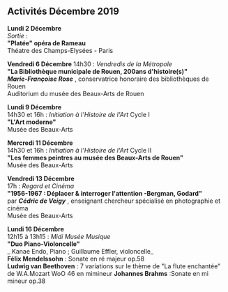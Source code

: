 


## Activités Décembre 2019  

**Lundi 2 Décembre**  
 _Sortie_ :  
**"Platée" opéra de Rameau**  
Théatre des Champs-Elysées - Paris


**Vendredi 6 Décembre**
14h30 : _Vendredis de la Métropole_  
**"La Bibliothèque municipale de Rouen, 200ans d'histoire(s)"**  
**_Marie-Françoise Rose_** , conservatrice honoraire des bibliothèques de Rouen  
Auditorium du musée des Beaux-Arts de Rouen


**Lundi 9 Décembre**  
14h30 et 16h : _Initiation à l'Histoire de l'Art_ Cycle I  
**"L'Art moderne"**  
Musée des Beaux-Arts   

**Mercredi 11 Décembre**  
14h30 et 16h : _Initiation à l'Histoire de l'Art_ Cycle II  
**"Les femmes peintres au musée des Beaux-Arts de Rouen"**  
Musée des Beaux-Arts   

 
 

**Vendredi 13 Décembre**  
17h : _Regard et Cinéma_  
**"1956-1967 : Déplacer & interroger l'attention  -Bergman, Godard"**  
par **_Cédric de Veigy_** , enseignant chercheur spécialisé en photographie et cinéma  
Musée des Beaux-Arts  

  


**Lundi 16 Décembre**  
12h15 à 13h15 : _Midi Musée Musique_  
**"Duo Piano-Violoncelle"**  
_ Kanae Endo, Piano ; Guillaume Effler, violoncelle_  
**Félix Mendelssohn** : Sonate en ré majeur op.58  
**Ludwig van Beethoven** : 7 variations sur le thème de "La flute enchantée" de W.A.Mozart WoO 46 en mimineur 
**Johannes Brahms** :Sonate en mi mineur op.38  


